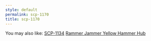 ```yaml
---
style: default
permalink: scp-1170
title: scp-1170
---
```

You may also like:
[SCP-1134](http://scp-wiki.net/scp-1134)
[Rammer Jammer Yellow Hammer Hub](http://scp-wiki.net/rammer-jammer-yellow-hammer-hub)